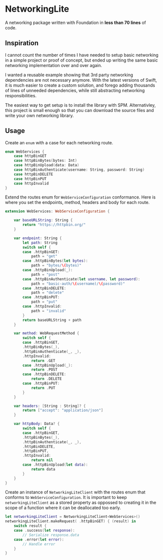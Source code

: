 # NetworkingLite

A networking package written with Foundation in **less than 70 lines** of code.

## Inspiration

I cannot count the number of times I have needed to setup basic networking in a simple project or proof of concept, but ended up writing the same basic networking implementation over and over again.

I wanted a reusable example showing that 3rd party networking dependencies are not necessary anymore. With the latest versions of Swift, it is much easier to create a custom solution, and forego adding thousands of lines of unneeded dependencies, while still abstracting networking responsibilities.

The easiest way to get setup is to install the library with SPM. Alternativley, this project is small enough so that you can download the source files and write your own networking library.

## Usage

Create an `enum` with a case for each networking route.
```swift
enum WebServices {
    case httpBinGET
    case httpBinBytes(bytes: Int)
    case httpBinUpload(data: Data)
    case httpBinAuthenticate(username: String, password: String)
    case httpBinDELETE
    case httpBinPUT
    case httpInvalid
}
```

Extend the routes enum for `WebServiceConfiguration` conformance. Here is where you set the endpoints, method, headers and body for each route.
```swift
extension WebServices: WebServiceConfiguration {

    var baseURLString: String {
        return "https://httpbin.org/"
    }

    var endpoint: String {
        let path: String
        switch self {
        case .httpBinGET:
            path = "get"
        case .httpBinBytes(let bytes):
            path = "bytes/\(bytes)"
        case .httpBinUpload(_):
            path = "post"
        case .httpBinAuthenticate(let username, let password):
            path = "basic-auth/\(username)/\(password)"
        case .httpBinDELETE:
            path = "delete"
        case .httpBinPUT:
            path = "put"
        case .httpInvalid:
            path = "invalid"
        }
        return baseURLString + path
    }

    var method: WebRequestMethod {
        switch self {
        case .httpBinGET,
        .httpBinBytes(_),
        .httpBinAuthenticate(_, _),
        .httpInvalid:
            return .GET
        case .httpBinUpload(_):
            return .POST
        case .httpBinDELETE:
            return .DELETE
        case .httpBinPUT:
            return .PUT
        }
    }

    var headers: [String : String]? {
        return ["accept": "application/json"]
    }

    var httpBody: Data? {
        switch self {
        case .httpBinGET,
        .httpBinBytes(_),
        .httpBinAuthenticate(_, _),
        .httpBinDELETE,
        .httpBinPUT,
        .httpInvalid:
            return nil
        case .httpBinUpload(let data):
            return data
        }
    }
}
```
Create an instance of `NetworkingLiteClient` with the routes enum that conforms to `WebServiceConfiguration`. It is important to keep `networkingLiteClient` as a stored property as oppossed to creating it in the scope of a function where it can be deallocated too early.
```swift
let networkingLiteClient = NetworkingLiteClient<WebServices>()
networkingLiteClient.makeRequest( .httpBinGET) { (result) in
    switch result {
    case .success(let response):
        // Serialize response.data
    case .error(let error):
        // Handle error
    }
}
```
